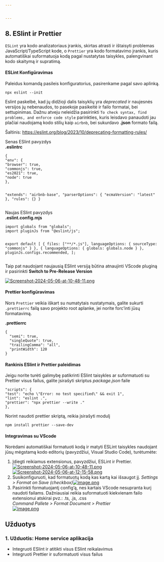 ```yaml
---


---
```


<h2 id="eslint-ir-prettier">8. ESlint ir Prettier</h2>
<p><code>ESLint</code> yra kodo analizatoriaus įrankis, skirtas atrasti ir ištaisyti problemas JavaScript/TypeScript kode, o <code>Prettier</code> yra kodo formatavimo įrankis, kuris automatiškai suformatuoja kodą pagal nustatytas taisykles, palengvinant kodo skaitymą ir supratimą.</p>
<h4 id="eslint-konfigūravimas">ESLint Konfigūravimas</h4>
<p>Paleidus komandą pasileis konfiguratorius, pasirenkame pagal savo aplinką.</p>
<pre><code>npx eslint --init
</code></pre>
<p>Eslint paskelbė, kad jų didžioji dalis taisyklių yra <em>deprecated</em> ir naujesnės versijos jų nebenaudos, to pasekoje pasikeitė ir failo formatai, bei settupinimas. Dažnu atveju neleidžia pasirinkti <code>To check syntax, find problems, and enforce code style</code> parinkties, kuris leisdavo panaudoti jau plačiai naudojamą kodo stilių kaip <code>airbnb</code>, bei sukurdavo <strong>.json</strong> formato failą.</p>
<p>Šaltinis:  <a href="https://eslint.org/blog/2023/10/deprecating-formatting-rules/">https://eslint.org/blog/2023/10/deprecating-formatting-rules/</a></p>
<p>Senas ESlint pavyzdys<br>
<strong>.eslintrc</strong></p>
<pre><code>{
"env": {
"browser": true,
"commonjs": true,
"es2021": true,
"node": true
},

"extends": "airbnb-base",
"parserOptions": {
"ecmaVersion": "latest"
},
"rules": {}
}
</code></pre>
<p>Naujas ESlint pavyzdys<br>
<strong>.eslint.config.mjs</strong></p>
<pre><code>import globals from "globals";
import pluginJs from "@eslint/js";

export  default [
{ files: ["**/*.js"], languageOptions: { sourceType: "commonjs" } },
{ languageOptions: { globals: globals.node } },
pluginJs.configs.recommended,
];
</code></pre>
<p>Taip pat naudojant naujausią ESlint versiją būtina atnaujinti VScode pluginą ir pasirinkti <strong>Switch to Pre-Release Version</strong></p>
<p><a href="https://postimg.cc/hznxjDRw"><img src="https://i.postimg.cc/76GNKhsx/Screenshot-2024-05-06-at-10-48-11.png" alt="Screenshot-2024-05-06-at-10-48-11.png"></a></p>
<h4 id="prettier-konfigūravimas">Prettier konfigūravimas</h4>
<p>Nors <code>Prettier</code> veikia iškart su numatytais nustatymais, galite sukurti <code>.prettierrc</code> failą savo projekto root aplanke, jei norite forc’inti jūsų formatavimą.</p>
<p><strong>.prettierrc</strong></p>
<pre><code>{
  "semi": true,
  "singleQuote": true,
  "trailingComma": "all",
  "printWidth": 120
}
</code></pre>
<h4 id="rankinis-eslint-ir-prettier-paleidimas">Rankinis ESlint ir Prettier paleidimas</h4>
<p>Jeigu norite turėti galimybę patikrinti ESlint taisykles ar suformatuoti su Prettier visus failus, galite įsirašyti skriptus <em>package.json</em> faile</p>
<pre><code>"scripts": {
"test": "echo \"Error: no test specified\" &amp;&amp; exit 1",
"lint": "eslint .",
"prettier": "npx prettier --write ."
},
</code></pre>
<p>Norint naudoti prettier skriptą, reikia įsirašyti modulį</p>
<pre><code>npm install prettier --save-dev
</code></pre>
<h4 id="integravimas-su-vscode">Integravimas su VScode</h4>
<p>Norėdami automatiškai formatuoti kodą ir matyti ESLint taisykles naudojant jūsų mėgstamą kodo editorių (pavyzdžiui, Visual Studio Code), turėtumėte:</p>
<ol>
<li>Įdiegti reikiamus extensionus, pavyzdžiui, ESLint ir Prettier.<br>
<a href="https://postimg.cc/hznxjDRw"><img src="https://i.postimg.cc/76GNKhsx/Screenshot-2024-05-06-at-10-48-11.png" alt="Screenshot-2024-05-06-at-10-48-11.png"></a><br>
<a href="https://postimg.cc/0z6Cczzm"><img src="https://i.postimg.cc/Mp5rZRxs/Screenshot-2024-05-06-at-12-15-58.png" alt="Screenshot-2024-05-06-at-12-15-58.png"></a></li>
<li>Susikonfiguruoti, kad formatuotų kodą kas kartą kai išsaugot jį. <em>Settings &gt; Format on Save (checkbox)</em><a href="https://postimg.cc/8FDkHn46"><img src="https://i.postimg.cc/GpTBbWsq/image.png" alt="image.png"></a></li>
<li>Pasirinkti formatuojantį config’ą, nes kartais VScode nesupranta kurį naudoti failams. Dažniausiai reikia suformatuoti kiekvienam failo extensionui atskirai pvz.: .ts, .js, .css<br>
<em>Command Pallete &gt; Format Document &gt; Prettier</em><br>
<a href="https://postimg.cc/bdL6NG4c"><img src="https://i.postimg.cc/dtcg6rB1/image.png" alt="image.png"></a></li>
</ol>
<h2 id="užduotys">Užduotys</h2>
<h3 id="užduotis-home-service-aplikacija">1. Užduotis: Home service aplikacija</h3>
<ul>
<li>Integruoti ESlint ir atitikti visus ESlint reikalavimus</li>
<li>Integruoti Prettier ir suformatuoti visus failus</li>
</ul>


